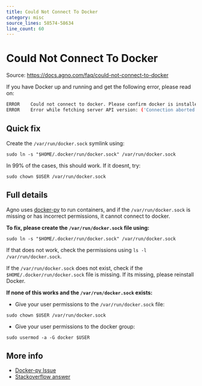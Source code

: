 ```yaml
---
title: Could Not Connect To Docker
category: misc
source_lines: 58574-58634
line_count: 60
---
```


# Could Not Connect To Docker
Source: https://docs.agno.com/faq/could-not-connect-to-docker



If you have Docker up and running and get the following error, please read on:

```bash
ERROR    Could not connect to docker. Please confirm docker is installed and running
ERROR    Error while fetching server API version: ('Connection aborted.', FileNotFoundError(2, 'No such file or directory'))
```

## Quick fix

Create the `/var/run/docker.sock` symlink using:

```shell
sudo ln -s "$HOME/.docker/run/docker.sock" /var/run/docker.sock
```

In 99% of the cases, this should work. If it doesnt, try:

```shell
sudo chown $USER /var/run/docker.sock
```

## Full details

Agno uses [docker-py](https://github.com/docker/docker-py) to run containers, and if the `/var/run/docker.sock` is missing or has incorrect permissions, it cannot connect to docker.

**To fix, please create the `/var/run/docker.sock` file using:**

```shell
sudo ln -s "$HOME/.docker/run/docker.sock" /var/run/docker.sock
```

If that does not work, check the permissions using `ls -l /var/run/docker.sock`.

If the `/var/run/docker.sock` does not exist, check if the `$HOME/.docker/run/docker.sock` file is missing. If its missing, please reinstall Docker.

**If none of this works and the `/var/run/docker.sock` exists:**

* Give your user permissions to the `/var/run/docker.sock` file:

```shell
sudo chown $USER /var/run/docker.sock
```

* Give your user permissions to the docker group:

```shell
sudo usermod -a -G docker $USER
```

## More info

* [Docker-py Issue](https://github.com/docker/docker-py/issues/3059#issuecomment-1294369344)
* [Stackoverflow answer](https://stackoverflow.com/questions/48568172/docker-sock-permission-denied/56592277#56592277)


